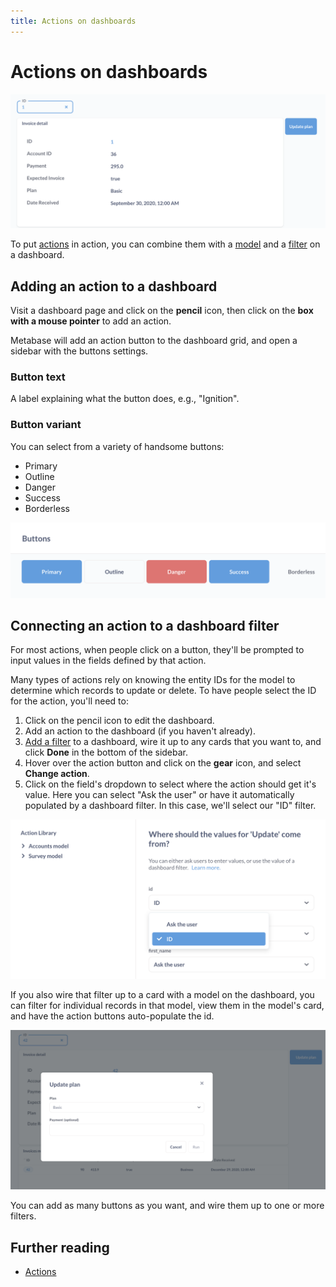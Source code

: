 ```yaml
---
title: Actions on dashboards
---
```


# Actions on dashboards

![Dashboard with filter, action button, and detail card view](./images/dashboard-filter-action.png)

To put [actions](../actions/start.md) in action, you can combine them with a [model](../data-modeling/models.md) and a [filter](./filters.md) on a dashboard.

## Adding an action to a dashboard

Visit a dashboard page and click on the **pencil** icon, then click on the **box with a mouse pointer** to add an action.

Metabase will add an action button to the dashboard grid, and open a sidebar with the buttons settings.

### Button text

A label explaining what the button does, e.g., "Ignition".

### Button variant

You can select from a variety of handsome buttons:

- Primary
- Outline
- Danger
- Success
- Borderless

![Button types](./images/buttons.png)

## Connecting an action to a dashboard filter

For most actions, when people click on a button, they'll be prompted to input values in the fields defined by that action.


Many types of actions rely on knowing the entity IDs for the model to determine which records to update or delete. To have people select the ID for the action, you'll need to:

1. Click on the pencil icon to edit the dashboard.
2. Add an action to the dashboard (if you haven't already).
2. [Add a filter](./filters.md) to a dashboard, wire it up to any cards that you want to, and click **Done** in the bottom of the sidebar.
3. Hover over the action button and click on the **gear** icon, and select **Change action**.
4. Click on the field's dropdown to select where the action should get it's value. Here you can select "Ask the user" or have it automatically populated by a dashboard filter. In this case, we'll select our "ID" filter.

![Wiring up an action button to a dashboard filter](./images/id-value.png)

If you also wire that filter up to a card with a model on the dashboard, you can filter for individual records in that model, view them in the model's card, and have the action buttons auto-populate the id.

![Button form](./images/button-form.png)

You can add as many buttons as you want, and wire them up to one or more filters.

## Further reading

- [Actions](../actions/start.md)